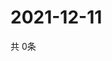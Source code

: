 # 2021-12-11
  共 0条

  <!-- BEGIN -->
  <!-- 最后更新时间Sat Dec 11 2021 13:11:37 GMT+0000 (Coordinated Universal Time) -->
  
  <!-- END -->
  
  
